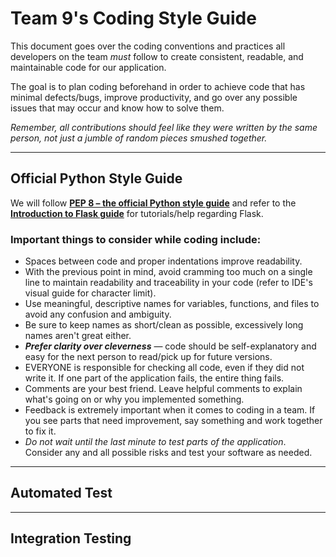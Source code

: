 # Team 9's Coding Style Guide 

This document goes over the coding conventions and practices all developers on the team _must_ follow to create consistent, readable, and maintainable code for our application.

The goal is to plan coding beforehand in order to achieve code that has minimal defects/bugs, improve productivity, and go over any possible issues that may occur and know how to solve them.

_Remember, all contributions should feel like they were written by the same person, not just a jumble of random pieces smushed together._

---

## Official Python Style Guide

We will follow [**PEP 8 – the official Python style guide**](https://peps.python.org/pep-0008/) and refer to the [**Introduction to Flask guide**](https://www.geeksforgeeks.org/flask-tutorial/) for tutorials/help regarding Flask.

### Important things to consider while coding include: 
- Spaces between code and proper indentations improve readability.
- With the previous point in mind, avoid cramming too much on a single line to maintain readability and traceability in your code (refer to IDE's visual guide for character limit).
- Use meaningful, descriptive names for variables, functions, and files to avoid any confusion and ambiguity.
- Be sure to keep names as short/clean as possible, excessively long names aren't great either.
- _**Prefer clarity over cleverness**_ — code should be self-explanatory and easy for the next person to read/pick up for future versions.
- EVERYONE is responsible for checking all code, even if they did not write it. If one part of the application fails, the entire thing fails.
- Comments are your best friend. Leave helpful comments to explain what's going on or why you implemented something.
- Feedback is extremely important when it comes to coding in a team. If you see parts that need improvement, say something and work together to fix it.
- _Do not wait until the last minute to test parts of the application_. Consider any and all possible risks and test your software as needed.

---

## Automated Test

---

## Integration Testing
